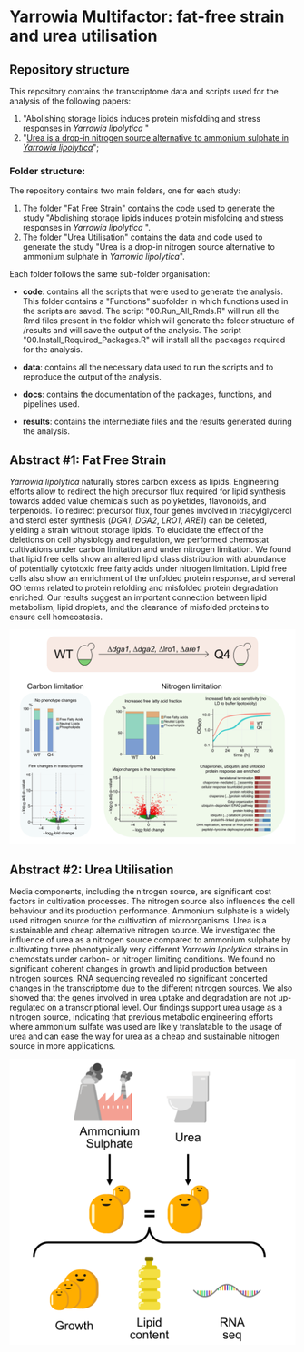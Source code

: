 # Yarrowia Multifactor: fat-free strain and urea utilisation

## Repository structure
This repository contains the transcriptome data and scripts used for the analysis of the following papers:

1. "Abolishing storage lipids induces protein misfolding and stress responses in <i> Yarrowia lipolytica </i>"
2. "[Urea is a drop-in nitrogen source alternative to ammonium sulphate in <i>Yarrowia lipolytica</i>](https://doi.org/10.1016/j.isci.2022.105703)";

### Folder structure:
The repository contains two main folders, one for each study:
1. The folder "Fat Free Strain" contains the code used to generate the study "Abolishing storage lipids induces protein misfolding and stress responses in <i> Yarrowia lipolytica </i>".
2. The folder "Urea Utilisation" contains the data and code used to generate the study "Urea is a drop-in nitrogen source alternative to ammonium sulphate in <i>Yarrowia lipolytica</i>". 

Each folder follows the same sub-folder organisation:

* <b>code</b>: contains all the scripts that were used to generate the analysis. This folder contains a "Functions" subfolder in which functions used in the scripts are saved. The script "00.Run_All_Rmds.R" will run all the Rmd files present in the folder which will generate the folder structure of /results and will save the output of the analysis. The script "00.Install_Required_Packages.R" will install all the packages required for the analysis. 

* <b>data</b>: contains all the necessary data used to run the scripts and to reproduce the output of the analysis. 

* <b>docs</b>: contains the documentation of the packages, functions, and pipelines used.

* <b>results</b>: contains the intermediate files and the results generated during the analysis.

## Abstract #1: Fat Free Strain
<i>Yarrowia lipolytica</i> naturally stores carbon excess as lipids. Engineering efforts allow to redirect the high precursor flux required for lipid synthesis towards added value chemicals such as polyketides, flavonoids, and terpenoids. To redirect precursor flux, four genes involved in triacylglycerol and sterol ester synthesis (<i>DGA1</i>, <i>DGA2</i>, <i>LRO1</i>, <i>ARE1</i>) can be deleted, yielding a strain without storage lipids. To elucidate the effect of the deletions on cell physiology and regulation, we performed chemostat cultivations under carbon limitation and under nitrogen limitation. We found that lipid free cells show an altered lipid class distribution with abundance of potentially cytotoxic free fatty acids under nitrogen limitation. Lipid free cells also show an enrichment of the unfolded protein response, and several GO terms related to protein refolding and misfolded protein degradation enriched. Our results suggest an important connection between lipid metabolism, lipid droplets, and the clearance of misfolded proteins to ensure cell homeostasis.

![graphical abstract fat free paper](GraphicalAbstracts/fat_free_paper.png)

## Abstract #2: Urea Utilisation
Media components, including the nitrogen source, are significant cost factors in cultivation processes. The nitrogen source also influences the cell behaviour and its production performance. Ammonium sulphate is a widely used nitrogen source for the cultivation of microorganisms. Urea is a sustainable and cheap alternative nitrogen source. We investigated the influence of urea as a nitrogen source compared to ammonium sulphate by cultivating three phenotypically very different <i>Yarrowia lipolytica</i> strains in chemostats under carbon- or nitrogen limiting conditions. We found no significant coherent changes in growth and lipid production between nitrogen sources. RNA sequencing revealed no significant concerted changes in the transcriptome due to the different nitrogen sources. We also showed that the genes involved in urea uptake and degradation are not up-regulated on a transcriptional level. Our findings support urea usage as a nitrogen source, indicating that previous metabolic engineering efforts where ammonium sulfate was used are likely translatable to the usage of urea and can ease the way for urea as a cheap and sustainable nitrogen source in more applications. 

![graphical abstract urea paper](GraphicalAbstracts/urea.tiff)
